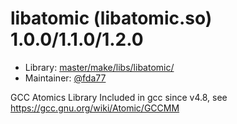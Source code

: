 # libatomic (libatomic.so) 1.0.0/1.1.0/1.2.0
 - Library: [master/make/libs/libatomic/](https://github.com/Freetz-NG/freetz-ng/tree/master/make/libs/libatomic/)
 - Maintainer: [@fda77](https://github.com/fda77)

GCC Atomics Library Included in gcc since v4.8, see https://gcc.gnu.org/wiki/Atomic/GCCMM
